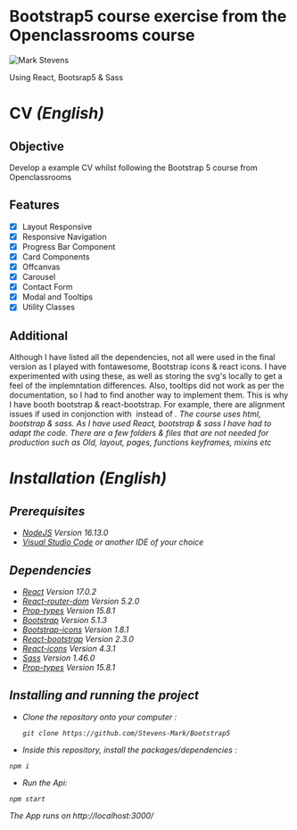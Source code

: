 # Bootstrap5 course exercise from the Openclassrooms course
![Mark Stevens](/src/screenshot/screenshot.png)

Using React, Bootsrap5 & Sass 

# CV *(English)*

## Objective
Develop a example CV whilst following the Bootstrap 5 course from Openclassrooms

## Features
- [x] Layout Responsive
- [x] Responsive Navigation
- [x] Progress Bar Component
- [x] Card Components
- [x] Offcanvas
- [x] Carousel
- [x] Contact Form
- [x] Modal and Tooltips
- [x] Utility Classes 

## Additional
Although I have listed all the dependencies, not all were used in the final version as I played with fontawesome, Bootstrap icons & react icons. I have experimented with using these, as well as storing the svg's locally to get a feel of the implemntation differences. Also, tooltips did not work as per the documentation, so I had to find another way to implement them. This is why I have booth bootstrap & react-bootstrap. For example, there are alignment issues if used in conjonction with <img> instead of <i> . The course uses html, bootstrap & sass. As I have used React, bootstrap & sass I have had to adapt the code. There are a few folders & files that are not needed for production such as Old, layout, pages, functions keyframes, mixins etc


# Installation *(English)*

## Prerequisites

- [NodeJS](https://nodejs.org/en/)  Version 16.13.0 
- [Visual Studio Code](https://code.visualstudio.com/) or another IDE of your choice

## Dependencies

- [React](https://reactjs.org/) Version 17.0.2
- [React-router-dom](https://v5.reactrouter.com/web/guides/quick-start) Version 5.2.0
- [Prop-types](https://www.npmjs.com/package/prop-types) Version 15.8.1
- [Bootstrap](https://getbootstrap.com/) Version 5.1.3
- [Bootstrap-icons](https://icons.getbootstrap.com/) Version 1.8.1
- [React-bootstrap](https://react-bootstrap.github.io/) Version 2.3.0
- [React-icons](https://react-icons.github.io/react-icons/) Version 4.3.1
- [Sass](https://sass-lang.com/) Version 1.46.0
- [Prop-types](https://www.npmjs.com/package/prop-types) Version 15.8.1

## Installing and running the project

- Clone the repository onto your computer :

  `git clone https://github.com/Stevens-Mark/Bootstrap5`

- Inside this repository, install the packages/dependencies :

 `npm i`

- Run the Api:

 `npm start`

The App runs on http://localhost:3000/